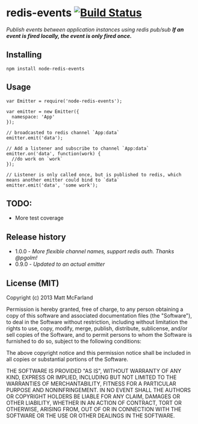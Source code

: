 # redis-events [![Build Status](https://travis-ci.org/vanetix/node-redis-events.png)](https://travis-ci.org/vanetix/node-redis-events)
*Publish events between application instances using redis pub/sub* ***If an event is fired locally, the event is only fired once.***

## Installing
`npm install node-redis-events`

## Usage
```
var Emitter = require('node-redis-events');

var emitter = new Emitter({
  namespace: 'App'
});

// broadcasted to redis channel `App:data`
emitter.emit('data'); 

// Add a listener and subscribe to channel `App:data`
emitter.on('data', function(work) {
  //do work on `work`
});

// Listener is only called once, but is published to redis, which means another emitter could bind to `data`
emitter.emit('data', 'some work');
```

## TODO:
- More test coverage

## Release history
- 1.0.0 - *More flexible channel names, support redis auth. Thanks @pgolm!*
- 0.9.0 - *Updated to an actual emitter*

## License (MIT)
Copyright (c) 2013 Matt McFarland

Permission is hereby granted, free of charge, to any person obtaining a copy of this software and associated documentation files (the "Software"), to deal in the Software without restriction, including without limitation the rights to use, copy, modify, merge, publish, distribute, sublicense, and/or sell copies of the Software, and to permit persons to whom the Software is furnished to do so, subject to the following conditions:

The above copyright notice and this permission notice shall be included in all copies or substantial portions of the Software.

THE SOFTWARE IS PROVIDED "AS IS", WITHOUT WARRANTY OF ANY KIND, EXPRESS OR IMPLIED, INCLUDING BUT NOT LIMITED TO THE WARRANTIES OF MERCHANTABILITY, FITNESS FOR A PARTICULAR PURPOSE AND NONINFRINGEMENT. IN NO EVENT SHALL THE AUTHORS OR COPYRIGHT HOLDERS BE LIABLE FOR ANY CLAIM, DAMAGES OR OTHER LIABILITY, WHETHER IN AN ACTION OF CONTRACT, TORT OR OTHERWISE, ARISING FROM, OUT OF OR IN CONNECTION WITH THE SOFTWARE OR THE USE OR OTHER DEALINGS IN THE SOFTWARE.
